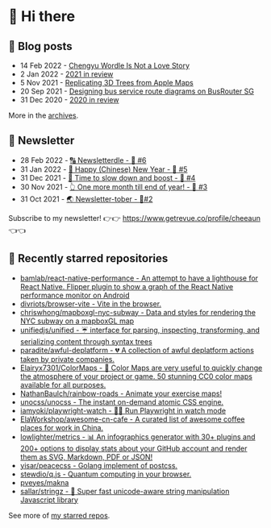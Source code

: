 # 👋 Hi there

## 📝 Blog posts

<!-- feed start -->
- 14 Feb 2022 - [Chengyu Wordle Is Not a Love Story](https://cheeaun.com/blog/2022/02/chengyu-wordle-is-not-a-love-story/)
- 2 Jan 2022 - [2021 in review](https://cheeaun.com/blog/2022/01/2021-in-review/)
- 5 Nov 2021 - [Replicating 3D Trees from Apple Maps](https://cheeaun.com/blog/2021/11/replicating-3d-trees-apple-maps/)
- 20 Sep 2021 - [Designing bus service route diagrams on BusRouter SG](https://cheeaun.com/blog/2021/09/bus-service-route-diagrams-busrouter-sg/)
- 31 Dec 2020 - [2020 in review](https://cheeaun.com/blog/2020/12/2020-in-review/)
<!-- feed end -->

More in the [archives](https://cheeaun.com/blog/archives/).

## 📰 Newsletter

<!-- newsletter start -->
- 28 Feb 2022 - [🔠 Newsletterdle - 🥫 #6](https://www.getrevue.co/profile/cheeaun/issues/newsletterdle-6-1014288)
- 31 Jan 2022 - [🧧 Happy (Chinese) New Year - 🥫 #5](https://www.getrevue.co/profile/cheeaun/issues/happy-chinese-new-year-5-963222)
- 31 Dec 2021 - [🥃 Time to slow down and boost - 🥫 #4](https://www.getrevue.co/profile/cheeaun/issues/time-to-slow-down-and-boost-4-906334)
- 30 Nov 2021 - [👆 One more month till end of year! - 🥫 #3](https://www.getrevue.co/profile/cheeaun/issues/one-more-month-till-end-of-year-3-835833)
- 31 Oct 2021 - [🌏 Newsletter-tober - 🥫#2](https://www.getrevue.co/profile/cheeaun/issues/newsletter-tober-2-788703)
<!-- newsletter end -->

Subscribe to my newsletter! 👉👉 https://www.getrevue.co/profile/cheeaun 👈👈

## 🌟 Recently starred repositories

<!-- starred repos start -->
- [bamlab/react-native-performance - An attempt to have a lighthouse for React Native. Flipper plugin to show a graph of the React Native performance monitor on Android](https://github.com/bamlab/react-native-performance)
- [divriots/browser-vite - Vite in the browser.](https://github.com/divriots/browser-vite)
- [chriswhong/mapboxgl-nyc-subway - Data and styles for rendering the NYC subway on a mapboxGL map](https://github.com/chriswhong/mapboxgl-nyc-subway)
- [unifiedjs/unified - ☔️ interface for parsing, inspecting, transforming, and serializing content through syntax trees](https://github.com/unifiedjs/unified)
- [paradite/awful-deplatform - :broken_heart: A collection of awful deplatform actions taken by private companies.](https://github.com/paradite/awful-deplatform)
- [Elairyx7301/ColorMaps - 🎨 Color Maps are very useful to quickly change the atmosphere of your project or game. 50 stunning CC0 color maps available for all purposes.](https://github.com/Elairyx7301/ColorMaps)
- [NathanBaulch/rainbow-roads - Animate your exercise maps!](https://github.com/NathanBaulch/rainbow-roads)
- [unocss/unocss - The instant on-demand atomic CSS engine.](https://github.com/unocss/unocss)
- [iamyoki/playwright-watch - 🙈🐵 Run Playwright in watch mode](https://github.com/iamyoki/playwright-watch)
- [ElaWorkshop/awesome-cn-cafe - A curated list of awesome coffee places for work in China.](https://github.com/ElaWorkshop/awesome-cn-cafe)
- [lowlighter/metrics - 📊 An infographics generator with 30+ plugins and 200+ options to display stats about your GitHub account and render them as SVG, Markdown, PDF or JSON!](https://github.com/lowlighter/metrics)
- [yisar/peacecss - Golang implement of postcss.](https://github.com/yisar/peacecss)
- [stewdio/q.js - Quantum computing in your browser.](https://github.com/stewdio/q.js)
- [pveyes/makna](https://github.com/pveyes/makna)
- [sallar/stringz - :100: Super fast unicode-aware string manipulation Javascript library](https://github.com/sallar/stringz)
<!-- starred repos end -->

See more of [my starred repos](https://github.com/stars/cheeaun/).